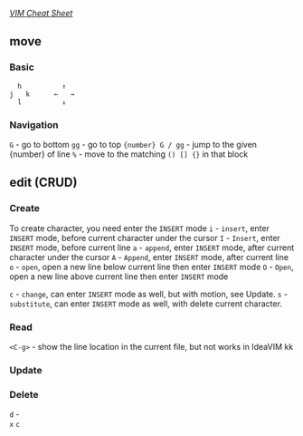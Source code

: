 [*VIM Cheat Sheet*](https://vim.rtorr.com/)

## move

### Basic
```
  h          ↑
j   k      ←   →
  l          ↓
```

### Navigation

`G` - go to bottom
`gg` - go to top
`{number} G / gg` - jump to the given {number} of line
`%` - move to the matching `() [] {}` in that block 




## edit (CRUD)

### Create

To create character, you need enter the `INSERT` mode
`i` - `insert`, enter `INSERT` mode, before current character under the cursor
`I` - `Insert`, enter `INSERT` mode, before current line
`a` - `append`, enter `INSERT` mode, after current character under the cursor
`A` - `Append`, enter `INSERT` mode, after current line
`o` - `open`, open a new line below current line then enter `INSERT` mode
`O` - `Open`, open a new line above current line then enter `INSERT` mode


`c` - `change`, can enter `INSERT` mode as well, but with motion, see Update.
`s` - `substitute`, can enter `INSERT` mode as well, with delete current character.

### Read

`<C-g>` - show the line location in the current file, but not works in IdeaVIM
kk

### Update


### Delete
`d` -  
`x` 
`c`


